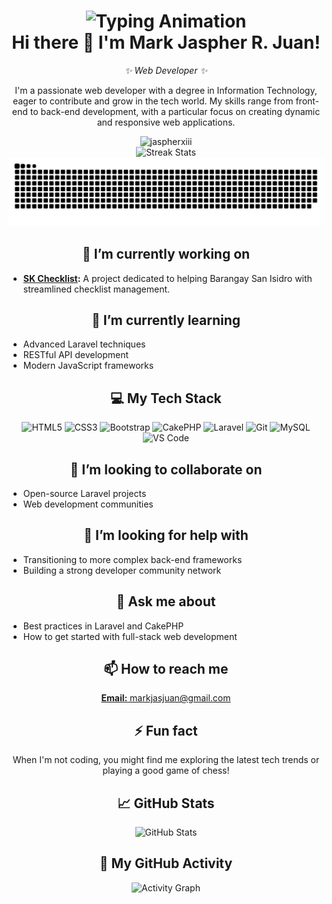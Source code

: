 <h1 align="center">
  <img src="https://raw.githubusercontent.com/DenverCoder1/readme-typing-svg/master/docs/assets/marquee.svg" alt="Typing Animation"/>
  <br>
  Hi there 👋 I'm Mark Jaspher R. Juan!
</h1>

<p align="center">
  <em>✨ Web Developer ✨</em>
</p>

<p align="center">
  I'm a passionate web developer with a degree in Information Technology, eager to contribute and grow in the tech world. My skills range from front-end to back-end development, with a particular focus on creating dynamic and responsive web applications.
</p>

<p align="center"> 
  <img src="https://komarev.com/ghpvc/?username=jaspherxiii&label=Profile%20views&color=0e75b6&style=flat" alt="jaspherxiii" /> 
  <br>
  <img src="https://github-readme-streak-stats.herokuapp.com/?user=jaspherxiii&theme=dark&hide_border=true" alt="Streak Stats" />
  <br>
  <img src="https://github.com/Platane/snk/raw/output/github-contribution-grid-snake.svg" alt="Snake Effect" />
</p>

<h2 align="center">🔭 I’m currently working on</h2>

<ul>
  <li>
    <strong><a href="https://stgo-sanisidro-skchecklist.com/">SK Checklist</a>:</strong> A project dedicated to helping Barangay San Isidro with streamlined checklist management.
  </li>
</ul>

<h2 align="center">🌱 I’m currently learning</h2>

<ul>
  <li>Advanced Laravel techniques</li>
  <li>RESTful API development</li>
  <li>Modern JavaScript frameworks</li>
</ul>

<h2 align="center">💻 My Tech Stack</h2>

<p align="center">
  <img src="https://img.shields.io/badge/HTML5-E34F26?style=for-the-badge&logo=html5&logoColor=white" alt="HTML5" />
  <img src="https://img.shields.io/badge/CSS3-1572B6?style=for-the-badge&logo=css3&logoColor=white" alt="CSS3" />
  <img src="https://img.shields.io/badge/Bootstrap-563D7C?style=for-the-badge&logo=bootstrap&logoColor=white" alt="Bootstrap" />
  <img src="https://img.shields.io/badge/CakePHP-D33C43?style=for-the-badge&logo=cakephp&logoColor=white" alt="CakePHP" />
  <img src="https://img.shields.io/badge/Laravel-FF2D20?style=for-the-badge&logo=laravel&logoColor=white" alt="Laravel" />
  <img src="https://img.shields.io/badge/Git-F05032?style=for-the-badge&logo=git&logoColor=white" alt="Git" />
  <img src="https://img.shields.io/badge/MySQL-4479A1?style=for-the-badge&logo=mysql&logoColor=white" alt="MySQL" />
  <img src="https://img.shields.io/badge/Visual_Studio_Code-0078D4?style=for-the-badge&logo=visual%20studio%20code&logoColor=white" alt="VS Code" />
</p>

<h2 align="center">👯 I’m looking to collaborate on</h2>

<ul>
  <li>Open-source Laravel projects</li>
  <li>Web development communities</li>
</ul>

<h2 align="center">🤔 I’m looking for help with</h2>

<ul>
  <li>Transitioning to more complex back-end frameworks</li>
  <li>Building a strong developer community network</li>
</ul>

<h2 align="center">💬 Ask me about</h2>

<ul>
  <li>Best practices in Laravel and CakePHP</li>
  <li>How to get started with full-stack web development</li>
</ul>

<h2 align="center">📫 How to reach me</h2>

<p align="center">
  <a href="mailto:markjasjuan@gmail.com"><strong>Email:</strong> markjasjuan@gmail.com</a><br>
</p>

<h2 align="center">⚡ Fun fact</h2>

<p align="center">When I'm not coding, you might find me exploring the latest tech trends or playing a good game of chess!</p>

<h2 align="center">📈 GitHub Stats</h2>

<p align="center">
  <img src="https://github-readme-stats.vercel.app/api?username=jaspherxiii&show_icons=true&theme=dark&hide_border=true" alt="GitHub Stats" />
</p>

<h2 align="center">🚀 My GitHub Activity</h2>

<p align="center">
  <img src="https://activity-graph.herokuapp.com/graph?username=jaspherxiii&theme=react-dark" alt="Activity Graph" />
</p>
